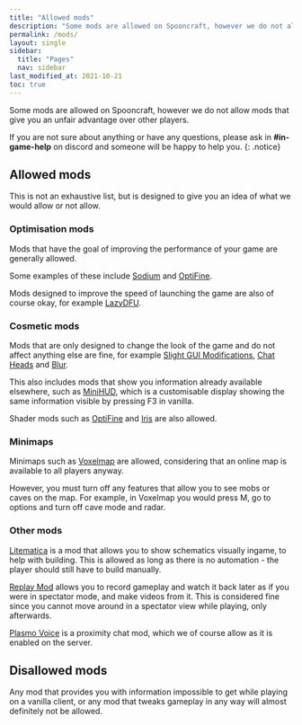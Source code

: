 ```yaml
---
title: "Allowed mods"
description: "Some mods are allowed on Spooncraft, however we do not allow mods that give you an unfair advantage over other players."
permalink: /mods/
layout: single
sidebar:
  title: "Pages"
  nav: sidebar
last_modified_at: 2021-10-21
toc: true
---
```


Some mods are allowed on Spooncraft, however we do not allow mods that give you an unfair advantage over other players.

If you are not sure about anything or have any questions, please ask in **#in-game-help** on discord and someone will be happy to help you.
{: .notice}

## Allowed mods

This is not an exhaustive list, but is designed to give you an idea of what we would allow or not allow.

### Optimisation mods
Mods that have the goal of improving the performance of your game are generally allowed.

Some examples of these include [Sodium](https://modrinth.com/mod/sodium) and [OptiFine](https://optifine.net/home).

Mods designed to improve the speed of launching the game are also of course okay, for example [LazyDFU](https://github.com/astei/lazydfu/releases).

### Cosmetic mods
Mods that are only designed to change the look of the game and do not affect anything else are fine, for example [Slight GUI Modifications](https://www.curseforge.com/minecraft/mc-mods/slight-gui-modifications), [Chat Heads](https://www.curseforge.com/minecraft/mc-mods/chat-heads) and [Blur](https://www.curseforge.com/minecraft/mc-mods/blur-fabric).

This also includes mods that show you information already available elsewhere, such as [MiniHUD](https://www.curseforge.com/minecraft/mc-mods/minihud), which is a customisable display showing the same information visible by pressing F3 in vanilla.

Shader mods such as [OptiFine](https://optifine.net/home) and [Iris](https://irisshaders.net/) are also allowed.

### Minimaps
Minimaps such as [Voxelmap](https://www.curseforge.com/minecraft/mc-mods/voxelmap) are allowed, considering that an online map is available to all players anyway.

However, you must turn off any features that allow you to see mobs or caves on the map. For example, in Voxelmap you would press M, go to options and turn off cave mode and radar.

### Other mods
[Litematica](https://www.curseforge.com/minecraft/mc-mods/litematica) is a mod that allows you to show schematics visually ingame, to help with building. This is allowed as long as there is no automation - the player should still have to build manually.

[Replay Mod](https://www.replaymod.com/download/) allows you to record gameplay and watch it back later as if you were in spectator mode, and make videos from it. This is considered fine since you cannot move around in a spectator view while playing, only afterwards.

[Plasmo Voice](https://www.curseforge.com/minecraft/mc-mods/plasmo-voice-client) is a proximity chat mod, which we of course allow as it is enabled on the server.

## Disallowed mods

Any mod that provides you with information impossible to get while playing on a vanilla client, or any mod that tweaks gameplay in any way will almost definitely not be allowed.